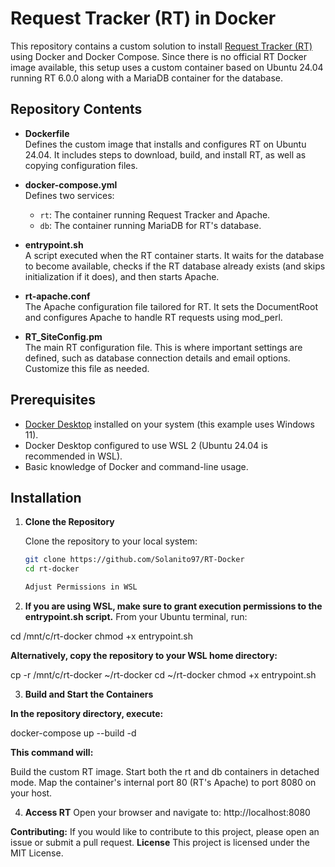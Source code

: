 # Request Tracker (RT) in Docker

This repository contains a custom solution to install [Request Tracker (RT)](https://bestpractical.com/request-tracker) using Docker and Docker Compose. Since there is no official RT Docker image available, this setup uses a custom container based on Ubuntu 24.04 running RT 6.0.0 along with a MariaDB container for the database.

## Repository Contents

- **Dockerfile**  
  Defines the custom image that installs and configures RT on Ubuntu 24.04. It includes steps to download, build, and install RT, as well as copying configuration files.

- **docker-compose.yml**  
  Defines two services:
  - `rt`: The container running Request Tracker and Apache.
  - `db`: The container running MariaDB for RT's database.

- **entrypoint.sh**  
  A script executed when the RT container starts. It waits for the database to become available, checks if the RT database already exists (and skips initialization if it does), and then starts Apache.

- **rt-apache.conf**  
  The Apache configuration file tailored for RT. It sets the DocumentRoot and configures Apache to handle RT requests using mod_perl.

- **RT_SiteConfig.pm**  
  The main RT configuration file. This is where important settings are defined, such as database connection details and email options. Customize this file as needed.

## Prerequisites

- [Docker Desktop](https://www.docker.com/products/docker-desktop) installed on your system (this example uses Windows 11).
- Docker Desktop configured to use WSL 2 (Ubuntu 24.04 is recommended in WSL).
- Basic knowledge of Docker and command-line usage.

## Installation

1. **Clone the Repository**

   Clone the repository to your local system:
   ```bash
   git clone https://github.com/Solanito97/RT-Docker
   cd rt-docker

   Adjust Permissions in WSL

2. **If you are using WSL, make sure to grant execution permissions to the entrypoint.sh script.**
From your Ubuntu terminal, run:

cd /mnt/c/rt-docker
chmod +x entrypoint.sh

**Alternatively, copy the repository to your WSL home directory:**

cp -r /mnt/c/rt-docker ~/rt-docker
cd ~/rt-docker
chmod +x entrypoint.sh

3. **Build and Start the Containers**

**In the repository directory, execute:**

docker-compose up --build -d

**This command will:**

Build the custom RT image.
Start both the rt and db containers in detached mode.
Map the container's internal port 80 (RT's Apache) to port 8080 on your host.

4. **Access RT**
Open your browser and navigate to:
http://localhost:8080

**Contributing:**
If you would like to contribute to this project, please open an issue or submit a pull request.
**License**
This project is licensed under the MIT License.
